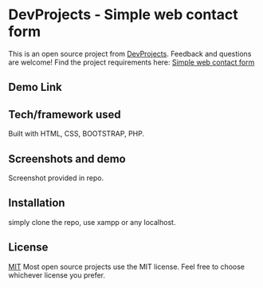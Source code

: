 # DevProjects - Simple web contact form

This is an open source project from [DevProjects](http://www.codementor.io/projects). Feedback and questions are welcome!
Find the project requirements here: [Simple web contact form](https://www.codementor.io/projects/web/create-a-contact-form-b2n9ltrdy1)

## Demo Link


## Tech/framework used
Built with HTML, CSS, BOOTSTRAP, PHP.

## Screenshots and demo
Screenshot provided in repo.

## Installation
simply clone the repo, use xampp or any localhost.

## License
[MIT](https://choosealicense.com/licenses/mit/)
Most open source projects use the MIT license. Feel free to choose whichever license you prefer.
